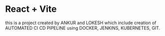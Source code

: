 # React + Vite
 this is a project created by ANKUR and LOKESH which include creation of AUTOMATED CI CD PIPELINE using DOCKER, JENKINS, KUBERNETES, GIT.
